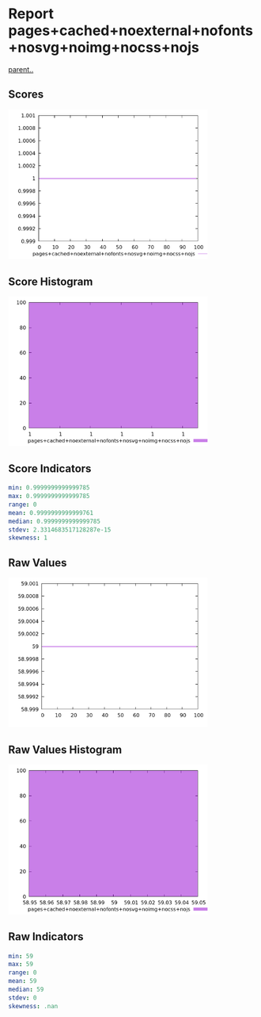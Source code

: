 # Report pages+cached+noexternal+nofonts+nosvg+noimg+nocss+nojs

[parent..](./..)  


## Scores

![score](./score.png)  

## Score Histogram

![hist](./hist.png)  

## Score Indicators

```yaml
min: 0.9999999999999785
max: 0.9999999999999785
range: 0
mean: 0.9999999999999761
median: 0.9999999999999785
stdev: 2.3314683517128287e-15
skewness: 1

```

## Raw Values

![raw](./raw.png)  

## Raw Values Histogram

![raw hist](./raw_hist.png)  

## Raw Indicators

```yaml
min: 59
max: 59
range: 0
mean: 59
median: 59
stdev: 0
skewness: .nan

```

<style>
  img {
    max-width: 80%;
  }
</style>
      
